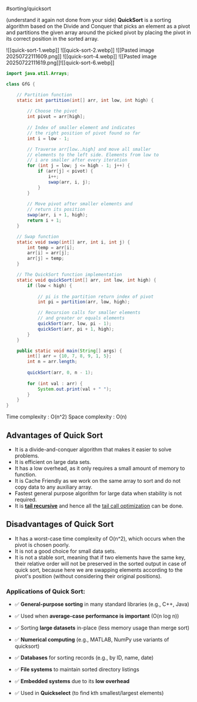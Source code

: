#sorting/quicksort

(understand it again not done from your side)
**QuickSort** is a sorting algorithm based on the Divide and Conquer that picks an element as a pivot and partitions the given array around the picked pivot by placing the pivot in its correct position in the sorted array.

![[quick-sort-1.webp]]
![[quick-sort-2.webp]]
![[Pasted image 20250722111609.png]]
![[quick-sort-4.webp]]
![[Pasted image 20250722111619.png]]![[quick-sort-6.webp]]


```java
import java.util.Arrays;

class GfG {

    // Partition function
    static int partition(int[] arr, int low, int high) {
        
        // Choose the pivot
        int pivot = arr[high];
        
        // Index of smaller element and indicates 
        // the right position of pivot found so far
        int i = low - 1;

        // Traverse arr[low..high] and move all smaller
        // elements to the left side. Elements from low to 
        // i are smaller after every iteration
        for (int j = low; j <= high - 1; j++) {
            if (arr[j] < pivot) {
                i++;
                swap(arr, i, j);
            }
        }
        
        // Move pivot after smaller elements and
        // return its position
        swap(arr, i + 1, high);  
        return i + 1;
    }

    // Swap function
    static void swap(int[] arr, int i, int j) {
        int temp = arr[i];
        arr[i] = arr[j];
        arr[j] = temp;
    }

    // The QuickSort function implementation
    static void quickSort(int[] arr, int low, int high) {
        if (low < high) {
            
            // pi is the partition return index of pivot
            int pi = partition(arr, low, high);

            // Recursion calls for smaller elements
            // and greater or equals elements
            quickSort(arr, low, pi - 1);
            quickSort(arr, pi + 1, high);
        }
    }

    public static void main(String[] args) {
        int[] arr = {10, 7, 8, 9, 1, 5};
        int n = arr.length;
      
        quickSort(arr, 0, n - 1);
        
        for (int val : arr) {
            System.out.print(val + " ");  
        }
    }
}
```
Time complexity : O(n^2)
Space complexity : O(n)


## ****Advantages of Quick Sort****

- It is a divide-and-conquer algorithm that makes it easier to solve problems.
- It is efficient on large data sets.
- It has a low overhead, as it only requires a small amount of memory to function.
- It is Cache Friendly as we work on the same array to sort and do not copy data to any auxiliary array.
- Fastest general purpose algorithm for large data when stability is not required.
- It is [****tail recursive****](https://www.geeksforgeeks.org/tail-recursion/) and hence all the [tail call optimization](https://www.geeksforgeeks.org/quicksort-tail-call-optimization-reducing-worst-case-space-log-n/) can be done.


## Disadvantages of Quick Sort

- It has a worst-case time complexity of O(n^2), which occurs when the pivot is chosen poorly.
- It is not a good choice for small data sets.
- It is not a stable sort, meaning that if two elements have the same key, their relative order will not be preserved in the sorted output in case of quick sort, because here we are swapping elements according to the pivot's position (without considering their original positions).

### **Applications of Quick Sort**:

- ✅ **General-purpose sorting** in many standard libraries (e.g., C++, Java)
    
- ✅ Used when **average-case performance is important** (O(n log n))
    
- ✅ Sorting **large datasets** in-place (less memory usage than merge sort)
    
- ✅ **Numerical computing** (e.g., MATLAB, NumPy use variants of quicksort)
    
- ✅ **Databases** for sorting records (e.g., by ID, name, date)
    
- ✅ **File systems** to maintain sorted directory listings
    
- ✅ **Embedded systems** due to its **low overhead**
    
- ✅ Used in **Quickselect** (to find kth smallest/largest elements)